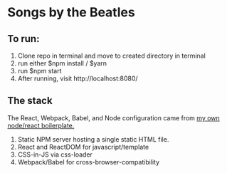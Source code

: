 # Songs by the Beatles

## To run:
1. Clone repo in terminal and move to created directory in terminal 
2. run either $npm install / $yarn
3. run $npm start
4. After running, visit http://localhost:8080/

## The stack
The React, Webpack, Babel, and Node configuration came from [my own node/react boilerplate.](https://github.com/ClarkGH/react-practice/tree/master/boilerplate)

1. Static NPM server hosting a single static HTML file.
2. React and ReactDOM for javascript/template
3. CSS-in-JS via css-loader
4. Webpack/Babel for cross-browser-compatibility
